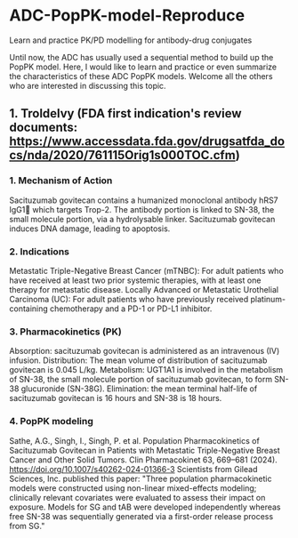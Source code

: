 # ADC-PopPK-model-Reproduce
Learn and practice PK/PD modelling for antibody-drug conjugates

Until now, the ADC has usually used a sequential method to build up the PopPK model.
Here, I would like to learn and practice or even summarize the characteristics of these ADC PopPK models.
Welcome all the others who are interested in discussing this topic.

## 1. Troldelvy (FDA first indication's review documents: https://www.accessdata.fda.gov/drugsatfda_docs/nda/2020/761115Orig1s000TOC.cfm)
### 1. Mechanism of Action
Sacituzumab govitecan contains a humanized monoclonal antibody hRS7 IgG1 which targets Trop-2. The antibody portion is linked to SN-38, the small molecule portion, via a hydrolysable linker. Sacituzumab govitecan induces DNA damage, leading to apoptosis.

### 2. Indications
Metastatic Triple-Negative Breast Cancer (mTNBC):
For adult patients who have received at least two prior systemic therapies, with at least one therapy for metastatic disease.
Locally Advanced or Metastatic Urothelial Carcinoma (UC):
For adult patients who have previously received platinum-containing chemotherapy and a PD-1 or PD-L1 inhibitor.

### 3. Pharmacokinetics (PK)
Absorption: sacituzumab govitecan is administered as an intravenous (IV) infusion.
Distribution: The mean volume of distribution of sacituzumab govitecan is 0.045 L/kg.
Metabolism: UGT1A1 is involved in the metabolism of SN-38, the small molecule portion of sacituzumab govitecan, to form SN-38 glucuronide (SN-38G).
Elimination: the mean terminal half-life of sacituzumab govitecan is 16 hours and SN-38 is 18 hours.

### 4. PopPK modeling
Sathe, A.G., Singh, I., Singh, P. et al. Population Pharmacokinetics of Sacituzumab Govitecan in Patients with Metastatic Triple-Negative Breast Cancer and Other Solid Tumors. Clin Pharmacokinet 63, 669–681 (2024). https://doi.org/10.1007/s40262-024-01366-3
Scientists from Gilead Sciences, Inc. published this paper:
"Three population pharmacokinetic models were constructed using non-linear mixed-effects modeling; clinically relevant covariates were evaluated to assess their impact on exposure. Models for SG and tAB were developed independently whereas free SN-38 was sequentially generated via a first-order release process from SG."
